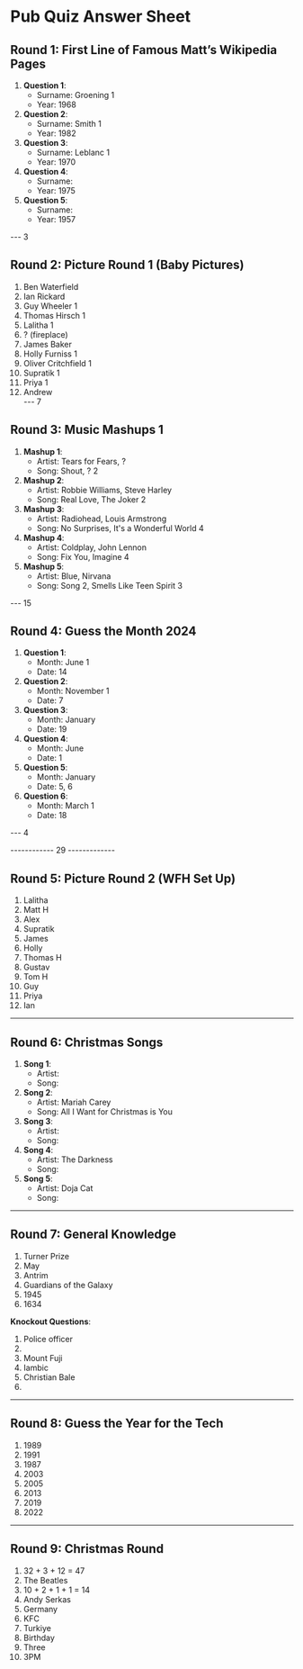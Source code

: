 # Pub Quiz Answer Sheet

## Round 1: First Line of Famous Matt’s Wikipedia Pages
1. **Question 1**:  
   - Surname: Groening   1
   - Year: 1968   
2. **Question 2**:  
   - Surname: Smith   1
   - Year: 1982   
3. **Question 3**:  
   - Surname: Leblanc   1
   - Year: 1970   
4. **Question 4**:  
   - Surname: 
   - Year: 1975
5. **Question 5**:  
   - Surname: 
   - Year: 1957

---      3

## Round 2: Picture Round 1 (Baby Pictures)
1. Ben Waterfield   
2. Ian Rickard   
3. Guy Wheeler 1
4. Thomas Hirsch   1
5. Lalitha    1
6. ? (fireplace)   
7. James Baker    
8. Holly Furniss   1
9. Oliver Critchfield   1
10. Supratik   1
11. Priya   1
12. Andrew   
---   7

## Round 3: Music Mashups 1
1. **Mashup 1**:  
   - Artist: Tears for Fears, ?
   - Song: Shout, ?   2
2. **Mashup 2**:  
   - Artist: Robbie Williams, Steve Harley
   - Song: Real Love, The Joker   2
3. **Mashup 3**:  
   - Artist: Radiohead, Louis Armstrong 
   - Song: No Surprises, It's a Wonderful World 4
4. **Mashup 4**:  
   - Artist: Coldplay, John Lennon
   - Song: Fix You, Imagine   4
5. **Mashup 5**:  
   - Artist: Blue, Nirvana
   - Song: Song 2, Smells Like Teen Spirit   3

--- 15

## Round 4: Guess the Month 2024
1. **Question 1**:  
   - Month: June   1
   - Date: 14
2. **Question 2**:  
   - Month: November   1
   - Date: 7
3. **Question 3**:  
   - Month: January   
   - Date: 19
4. **Question 4**:  
   - Month: June   
   - Date: 1
5. **Question 5**:  
   - Month: January   
   - Date: 5, 6 
6. **Question 6**:  
   - Month: March   1
   - Date: 18

--- 4


------------ 29 -------------

## Round 5: Picture Round 2 (WFH Set Up)
1.  Lalitha
2.  Matt H
3.  Alex
4.  Supratik
5.  James
6.  Holly
7.  Thomas H
8.  Gustav
9.  Tom H
10. Guy 
11. Priya
12. Ian

---

## Round 6: Christmas Songs
1. **Song 1**:  
   - Artist:  
   - Song:  
2. **Song 2**:  
   - Artist: Mariah Carey 
   - Song: All I Want for Christmas is You
3. **Song 3**:  
   - Artist:  
   - Song:  
4. **Song 4**:  
   - Artist: The Darkness  
   - Song:  
5. **Song 5**:  
   - Artist: Doja Cat
   - Song:  

---

## Round 7: General Knowledge
1. Turner Prize
2. May
3. Antrim
4. Guardians of the Galaxy
5. 1945
6. 1634

**Knockout Questions**:  
1. Police officer
2. 
3. Mount Fuji 
4. Iambic
5. Christian Bale
6.  

---

## Round 8: Guess the Year for the Tech
1. 1989
2. 1991
3. 1987
4. 2003 
5. 2005
6. 2013
8. 2019
7. 2022

---

## Round 9: Christmas Round
1. 32 + 3 + 12 = 47
2. The Beatles
3. 10 + 2 + 1 + 1 = 14
4. Andy Serkas
5. Germany
6. KFC
7. Turkiye
8. Birthday
9. Three
10. 3PM
